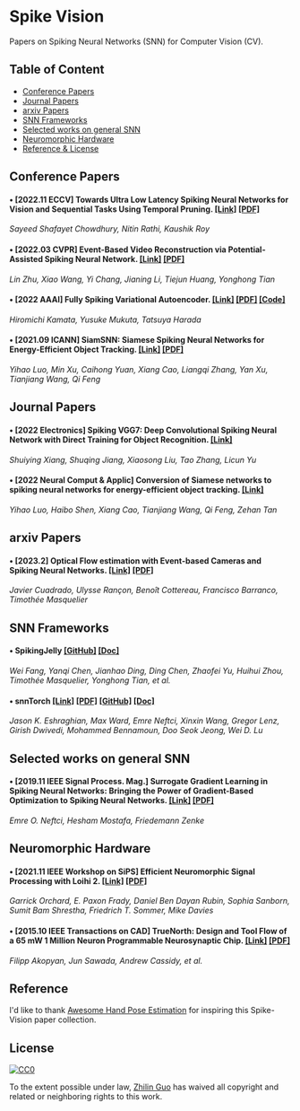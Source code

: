 # Spike Vision
Papers on Spiking Neural Networks (SNN) for Computer Vision (CV).

## Table of Content
 - [Conference Papers](#conference-papers)
 - [Journal Papers](#journal-papers)
 - [arxiv Papers](#arxiv-papers)
 - [SNN Frameworks](#snn-frameworks)
 - [Selected works on general SNN](#selected-works-on-general-snn)
 - [Neuromorphic Hardware](#neuromorphic-hardware)
 - [Reference & License](#reference)


## Conference Papers

#### • \[2022.11 ECCV\] Towards Ultra Low Latency Spiking Neural Networks for Vision and Sequential Tasks Using Temporal Pruning. [\[Link\]](https://link.springer.com/chapter/10.1007/978-3-031-20083-0_42) [\[PDF\]](https://link.springer.com/content/pdf/10.1007/978-3-031-20083-0.pdf?pdf=button)
_Sayeed Shafayet Chowdhury, Nitin Rathi, Kaushik Roy_

#### • \[2022.03 CVPR\] Event-Based Video Reconstruction via Potential-Assisted Spiking Neural Network. [\[Link\]](https://openaccess.thecvf.com/content/CVPR2022/html/Zhu_Event-Based_Video_Reconstruction_via_Potential-Assisted_Spiking_Neural_Network_CVPR_2022_paper.html) [\[PDF\]](https://openaccess.thecvf.com/content/CVPR2022/papers/Zhu_Event-Based_Video_Reconstruction_via_Potential-Assisted_Spiking_Neural_Network_CVPR_2022_paper.pdf)
_Lin Zhu, Xiao Wang, Yi Chang, Jianing Li, Tiejun Huang, Yonghong Tian_

#### • \[2022 AAAI\] Fully Spiking Variational Autoencoder. [\[Link\]](https://arxiv.org/abs/2110.00375) [\[PDF\]](https://arxiv.org/pdf/2110.00375.pdf) [\[Code\]](https://github.com/kamata1729/FullySpikingVAE)
_Hiromichi Kamata, Yusuke Mukuta, Tatsuya Harada_

#### • \[2021.09 ICANN\] SiamSNN: Siamese Spiking Neural Networks for Energy-Efficient Object Tracking. [\[Link\]](https://link.springer.com/chapter/10.1007/978-3-030-86383-8_15) [\[PDF\]](https://arxiv.org/pdf/2003.07584.pdf)
_Yihao Luo, Min Xu, Caihong Yuan, Xiang Cao, Liangqi Zhang, Yan Xu, Tianjiang Wang, Qi Feng_

## Journal Papers

#### • \[2022 Electronics\] Spiking VGG7: Deep Convolutional Spiking Neural Network with Direct Training for Object Recognition. [\[Link\]](https://www.mdpi.com/2079-9292/11/13/2097)
_Shuiying Xiang, Shuqing Jiang, Xiaosong Liu, Tao Zhang, Licun Yu_

#### • \[2022 Neural Comput & Applic\] Conversion of Siamese networks to spiking neural networks for energy-efficient object tracking. [\[Link\]](https://link.springer.com/article/10.1007/s00521-022-06984-1#citeas)
_Yihao Luo, Haibo Shen, Xiang Cao, Tianjiang Wang, Qi Feng, Zehan Tan_


## arxiv Papers

#### • \[2023.2\] Optical Flow estimation with Event-based Cameras and Spiking Neural Networks. [\[Link\]](https://arxiv.org/abs/2302.06492) [\[PDF\]](https://arxiv.org/pdf/2302.06492.pdf)
_Javier Cuadrado, Ulysse Rançon, Benoît Cottereau, Francisco Barranco, Timothée Masquelier_

## SNN Frameworks

#### • SpikingJelly [\[GitHub\]](https://github.com/fangwei123456/spikingjelly) [\[Doc\]](https://spikingjelly.readthedocs.io/zh_CN/0.0.0.0.12/#index-en)
_Wei Fang, Yanqi Chen, Jianhao Ding, Ding Chen, Zhaofei Yu, Huihui Zhou, Timothée Masquelier, Yonghong Tian, et al._


#### • snnTorch [\[Link\]](https://arxiv.org/abs/2109.12894) [\[PDF\]](https://arxiv.org/pdf/2109.12894.pdf) [\[GitHub\]](https://github.com/jeshraghian/snntorch) [\[Doc\]](https://snntorch.readthedocs.io/en/latest/)
_Jason K. Eshraghian, Max Ward, Emre Neftci, Xinxin Wang, Gregor Lenz, Girish Dwivedi, Mohammed Bennamoun, Doo Seok Jeong, Wei D. Lu_


## Selected works on general SNN
#### • \[2019.11 IEEE Signal Process. Mag.\] Surrogate Gradient Learning in Spiking Neural Networks: Bringing the Power of Gradient-Based Optimization to Spiking Neural Networks. [\[Link\]](https://ieeexplore.ieee.org/document/8891809) [\[PDF\]](https://ieeexplore.ieee.org/stamp/stamp.jsp?tp=&arnumber=8891809)
_Emre O. Neftci, Hesham Mostafa, Friedemann Zenke_

## Neuromorphic Hardware
#### • \[2021.11 IEEE Workshop on SiPS\] Efficient Neuromorphic Signal Processing with Loihi 2. [\[Link\]](https://ieeexplore.ieee.org/abstract/document/9605018) [\[PDF\]](https://ieeexplore.ieee.org/stamp/stamp.jsp?tp=&arnumber=9605018)
_Garrick Orchard, E. Paxon Frady, Daniel Ben Dayan Rubin, Sophia Sanborn,
Sumit Bam Shrestha, Friedrich T. Sommer, Mike Davies_

#### • \[2015.10 IEEE Transactions on CAD\] TrueNorth: Design and Tool Flow of a 65 mW 1 Million Neuron Programmable Neurosynaptic Chip. [\[Link\]](https://ieeexplore.ieee.org/document/7229264) [\[PDF\]](https://ieeexplore.ieee.org/stamp/stamp.jsp?tp=&arnumber=7229264)
_Filipp Akopyan, Jun Sawada, Andrew Cassidy, et al._

## Reference
I'd like to thank [Awesome Hand Pose Estimation](https://github.com/xinghaochen/awesome-hand-pose-estimation) for inspiring this Spike-Vision paper collection.

## License

[![CC0](https://mirrors.creativecommons.org/presskit/buttons/88x31/svg/cc-zero.svg)](https://creativecommons.org/publicdomain/zero/1.0)

To the extent possible under law, [Zhilin Guo](https://github.com/ZhilinGuo) has waived all copyright and related or neighboring rights to this work.

